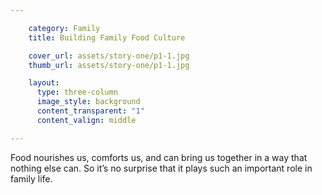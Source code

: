 ```yaml
---

    category: Family
    title: Building Family Food Culture

    cover_url: assets/story-one/p1-1.jpg
    thumb_url: assets/story-one/p1-1.jpg

    layout:
      type: three-column
      image_style: background
      content_transparent: "1"
      content_valign: middle

---
```


Food nourishes us, comforts us, and can bring us together in a way that nothing else can.  So it’s no surprise that it plays such an important role in family life.
